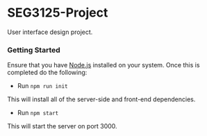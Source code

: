 SEG3125-Project
===============

User interface design project.

### Getting Started

Ensure that you have [Node.js](http://nodejs.org/) installed on your system. Once this is completed do the following:

* Run `npm run init`

This will install all of the server-side and front-end dependencies.

* Run `npm start`

This will start the server on port 3000.
